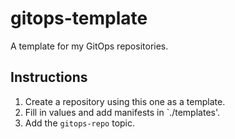# gitops-template
A template for my GitOps repositories.

## Instructions
1. Create a repository using this one as a template.
2. Fill in values and add manifests in `./templates'.
3. Add the `gitops-repo` topic.
